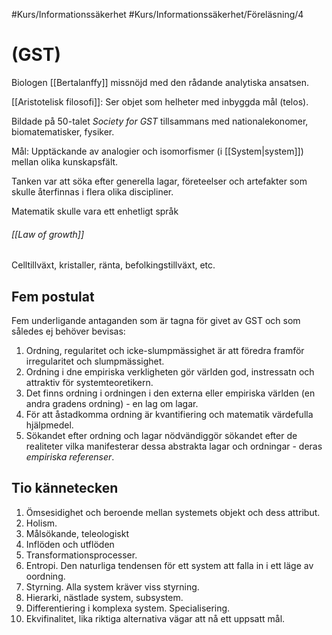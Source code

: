 #Kurs/Informationssäkerhet #Kurs/Informationssäkerhet/Föreläsning/4 
# (GST)

Biologen [[Bertalanffy]] missnöjd med den rådande analytiska ansatsen.

[[Aristotelisk filosofi]]: Ser objet som helheter med inbyggda mål (telos).

Bildade på 50-talet *Society for GST* tillsammans med nationalekonomer, biomatematisker, fysiker.

Mål: Upptäckande av analogier och isomorfismer (i [[System|system]]) mellan olika kunskapsfält.


Tanken var att söka efter generella lagar, företeelser och artefakter som skulle återfinnas i flera olika discipliner.

Matematik skulle vara ett enhetligt språk

###### [[Law of growth]]
Celltillväxt, kristaller, ränta, befolkingstillväxt, etc.

## Fem postulat
Fem underligande antaganden som är tagna för givet av GST och som således ej behöver bevisas:
1. Ordning, regularitet och icke-slumpmässighet är att föredra framför irregularitet och slumpmässighet.
2. Ordning i dne empiriska verkligheten gör världen god, instressatn och attraktiv för systemteoretikern.
3. Det finns ordning i ordningen i den externa eller empiriska världen (en andra gradens ordning) - en lag om lagar.
4. För att åstadkomma ordning är kvantifiering och matematik värdefulla hjälpmedel.
5. Sökandet efter ordning och lagar nödvändiggör sökandet efter de realiteter vilka manifesterar dessa abstrakta lagar och ordningar - deras *empiriska referenser*.

## Tio kännetecken
1. Ömsesidighet och beroende mellan systemets objekt och dess attribut.
2. Holism.
3. Målsökande, teleologiskt
4. Inflöden och utflöden
5. Transformationsprocesser.
6. Entropi. Den naturliga tendensen för ett system att falla in i ett läge av oordning.
7. Styrning. Alla system kräver viss styrning.
8. Hierarki, nästlade system, subsystem.
9. Differentiering i komplexa system. Specialisering.
10. Ekvifinalitet, lika riktiga alternativa vägar att nå ett uppsatt mål.